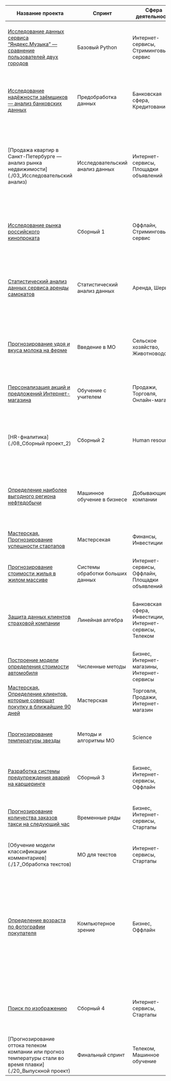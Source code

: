 | Название проекта                                                                                                                                                      | Спринт                  | Сфера деятельности                       | Направление деятельности       | Навыки и инструменты                                   | Задачи проекта                                                    | Описание проекта                                                                                                                                                                                                                                      | Ключевые слова                                |
|-----------------------------------------------------------------------------------------------------------------------------------------------------------------------|-------------------------|------------------------------------------|--------------------------------|-------------------------------------------------------|-------------------------------------------------------------------|-------------------------------------------------------------------------------------------------------------------------------------------------------------------------------------------------------------------------------------------------------|------------------------------------------------|
| [Исследование данных сервиса “Яндекс.Музыка” — сравнение пользователей двух городов](./01_Базовый_Phyton)                                                     | Базовый Python           | Интернет-сервисы, Стриминговый сервис    | Data Analyst                     | Pandas, Python                                        | Сравнить поведение пользователей Москвы и Санкт-Петербурга         | Проверка данных и сравнение поведения пользователей двух столиц на основе данных Яндекс.Музыки.                                                                                                                                                     | обработка данных, дубликаты, пропуски, логическая индексация, группировка, сортировка |
| [Исследование надёжности заёмщиков — анализ банковских данных](./02_Предобработка_данных)                                                                          | Предобработка данных     | Банковская сфера, Кредитование           | Data Analyst, Финансовый аналитик | Pandas, Python, предобработка данных                  | Исследовать влияние семейного положения и количества детей на возврат кредита | Исследование влияния семейного положения и количества детей на факт погашения кредита на основе данных кредитного отдела банка.                                                                                                                      | обработка данных, дубликаты, пропуски, категоризация, декомпозиция |
| [Продажа квартир в Санкт-Петербурге — анализ рынка недвижимости](./03_Исследовательский анализ)                                                                         | Исследовательский анализ данных | Интернет-сервисы, Площадки объявлений  | Data Analyst, Fraud-аналитик, Маркетинг-аналитик | Matplotlib, Pandas, Python, визуализация данных, исследовательский анализ данных, предобработка данных | Определить рыночную стоимость объектов недвижимости и типичные параметры квартир | Анализ данных сервиса Яндекс.Недвижимость для определения рыночной стоимости недвижимости и типичных параметров квартир, в зависимости от удаленности от центра. Построение визуализаций.                                                          | обработка данных, histogram, boxplot, scattermatrix, категоризация, scatterplot, фрод-мониторинг |
| [Исследование рынка российского кинопроката](./04_Сборный_проект_1)                                                                                                | Сборный 1                | Оффлайн, Стриминговый сервис             | Data Analyst, Продуктовый аналитик | Matplotlib, Pandas, Python                             | Выполнить исследование рынка российского кинопроката                | Исследование текущих трендов на рынке российского кинопроката и анализ популярности фильмов, получивших государственную поддержку.    
| [Статистический анализ данных сервиса аренды самокатов](./05_Статистический_анализ)                                                                                   | Статистический анализ данных | Аренда, Шеринг                               | Data Analyst, Маркетинг-аналитик, Продуктовый аналитик | Matplotlib, NumPy, Pandas, Python, SciPy, описательная статистика, проверка статистических гипотез | Анализ поведения клиентов и поиск оптимального тарифа              | Анализ использования тарифов, поведение клиентов, проверка гипотез о различиях выручки, средней продолжительности и расстоянию поездки, между различными тарифами.                                                                          | обработка данных, histogram, boxplot, статистический тест, критерий Стьюдента |                                                                                                              | исследование рынка, тренды, гос.поддержка   |
| [Прогнозирование удоя и вкуса молока на ферме](./06_Линейные_модели_ML)                                                                                         | Введение в МО            | Сельское хозяйство, Животноводство                                 | Классификация, Машинное обучение | Matplotlib, Pandas, Python, Scikit-learn               | Определить животное(корову), удой и вкус молока которой, максимально соответствует заданным Заказчиком параметрам                         | Построение системы, способной анализировать удой и вкус молока конкретного животного(коровы)                                                                                                                      | классификация, регрессия|
| [Персонализация акций и предложений Интернет-магазина](./07_Обучение_с_учителем)                                                                                                        | Обучение с учителем      | Продажи, Торговля, Онлайн-магазин | Классификация, Машинное обучение | Matplotlib, Pandas, Scikit-learn, Pipeline                       | Выполнить сегментацию покупателей                          | Предложить способы увеличения покупательской активностипо сегментам                                                                                                                                                    | классификация, подбор гиперпараметров, выбор модели МО |
| [HR-фналитика](./08_Сборный проект_2)                                                                                                  | Сборный 2                | Human resources                 | Машинное обучение, Сщздание метрик, признаков | Matplotlib, NumPy, Pandas, Python, Scikit-learn, Feature engineering | Спрогнозировать увольнение сотрудника                               | Модель для прогнозирования уровень  удовлетворенности и вероятность увольнения сотрудника с использованием кастомной метрики.                                                                                                                                                      | классификация, feature enginireeng               |
| [Определение наиболее выгодного региона нефтедобычи](./09_Машинное_обучение_в_бизнесе)                                                                                     | Машинное обучение в бизнесе | Добывающие компании                     | Машинное обучение, Разработка бизнес-модели, Регрессия, Финансовый аналитик | Pandas, Scikit-learn, бутстреп                      | Выбрать район добычи нефти с максимальной прибылью              | Построение модели для определения региона с наибольшей прибылью на основе данных о пробах нефти.                                                                                                                                                   | регрессия, разработка бизнес-модели, бутстреп |
| [Мастерская. Прогнозирование успешности стартапов](./10_Мастерская_1)                                                                                        | Мастерсекая | Финансы, Инвестиции|  Машинное обучение, Предобработка,  Pipiline | Matplotlib, Seaborn, NumPy, Pandas, Python, Scikit-learn, Feature engineering                             | Определить успешность инвестирования стартапа                         | Построение модели для прогнозирования успешности стартапа.    
| [Прогнозирование стоимости жилья в жилом массиве](./11_Системы_обработки_больших_данных)                                                                                        | Системы обработки больших данных | Интернет-сервисы, Оффлайн, Площадки объявлений | Big-Data, Машинное обучение, Регрессия | Pandas, Python, Spark                               | Определить медианную стоимость квартиры                          | Построение модели для прогнозирования стоимости квартиры на основе больших данных.                                                                                                                                                                 | большие данные, Spark                     |
| [Защита данных клиентов страховой компании](./11_Системы_обработки_больших_данных)                                                                                             | Линейная алгебра         | Банковская сфера, Инвестиции, Интернет-сервисы, Телеком | Машинное обучение                    | NumPy, Python, Scikit-learn                          | Разработать модель анонимизации персональных данных                | Защита данных клиентов страховой компании путём разработки метода преобразования данных, не ухудшающего качество моделей машинного обучения.                                                                                                       | линейная алгебра, регрессия                |
| [Построение модели определения стоимости автомобиля](./12_Численные_методы_(бустинги))                                                                                         | Численные методы         | Бизнес, Интернет-магазины, Интернет-сервисы | Машинное обучение                    | Pandas, Python, lightgbm                              | Определение стоимости автомобиля на основе его описания            | Разработка модели для рекомендации стоимости автомобиля на основе исторических данных. 
| [Мастерская. Определение клиентов, которые совершат покупку в ближайшие 90 дней](./13_Мастерская_2)                                                                                                  | Мастерская  | Торговля, Продажи, Интернет-магазин                                 | Машинное обучение, Классификация        | Matplotlib, Seaborn, NumPy, Pandas, Python, Scikit-learn, Feature engineering                              | Определение клиентов, которые совершат покупку в ближайшие 90 дней                   | Модель для прогнозирования потенциальных покупателей                                                                                                                                                        | машинное обучение, классификация, синтез признаков             |
| [Прогнозирование температуры звезды](./14_Нейронные_сети)                                                                                                  | Методы и алгоритмы МО    | Science                                  | Машинное обучение, Регрессия         | Pandas, Python, Pytorch                               | Определение температуры на поверхности звезды                    | Модель для прогнозирования температуры на поверхности звезды на основе косвенных данных.                                                                                                                                                           | нейронные сети, регрессия                  |
| [Разработка системы предупреждения аварий на каршеринге](./15_Сборный_проект_3)                                                                           | Сборный 3                | Бизнес, Интернет-сервисы, Оффлайн         | SQL, Машинное обучение              | Pandas, PostgreSQL, SQL, SQLAlchemy, Scikit-learn    | Построить систему предупреждения об аварии                        | Создание системы алертов для предупреждения аварий на основе анализа исторических данных. | базы данных, синтез признаков             |
| [Прогнозирование количества заказов такси на следующий час](./16_Временные_ряды)                                                                                | Временные ряды           | Бизнес, Интернет-сервисы, Стартапы        | Машинное обучение, Временные ряды    | Pandas, Python, Scikit-learn, statsmodels            | Разработка системы предсказания объема заказа                    | Модель для прогнозирования количества заказов такси на следующий час на основе исторических данных.                                                                                                                                                | временные ряды, регрессия, предсказания       |
| [Обучение модели классификации комментариев](./17_Обработка текстов)                                                                                         | МО для текстов           | Интернет-сервисы, Стартапы                | NLP, Машинное обучение               | BERT, Pandas, Python, nltk, tf-idf                   | Определение токсичности комментариев                               | Разработка модели для классификации токсичных комментариев в интернет-магазине.                                                                                                                                                                  | обработка естественного языка, NLP            |
| [Определение возраста по фотографии покупателя](./18_Компьютероное_зрение)                                                                                                       | Компьютерное зрение      | Бизнес, Оффлайн                           | CV, Машинное обучение               | Keras, Python                                      | Определение возраста по фотографии                                | Система компьютерного зрения для определения возраста покупателя на основе фотографий, собранных в прикассовой зоне супермаркета. Поможет анализировать покупки и предлагать релевантные товары, а также контролировать продажу алкоголя несовершеннолетним.   | обработка изображений, нейронные сети         |
| [Поиск по изображению](./19_Сборный_проект_4)                                                                                                                        | Сборный 4                | Интернет-сервисы, Стартапы                | CV, NLP, Машинное обучение        | BERT, Keras, Pytorch, Scikit-learn                  | Разработать систему поиска изображений по текстовому запросу       | Разработка модели, которая будет соединять текстовые данные с изображениями для реализации поиска изображений по текстовым запросам. | обработка изображений, поиск по изображениям  |
| [Прогнозирование оттока телеком компании или прогноз температуры стали во время плавки](./20_Выпускной проект)                                                     | Финальный спринт         | Телеком, Машинное обучение         | Машинное обучение, Классификация   | Matplotlib, Pandas, Python, Scikit-learn, NeuralNet          | Определение клиентов, желающих расторгнуть Договор с провайдером| Построение модели для предсказания оттока клиентов                                                                    | классификация, бустинг      |
